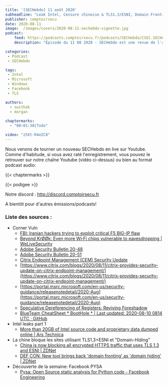 ```yaml
---
title: '[SECHebdo] 11 août 2020'
subheadline: "Leak Intel, Censure chinoise & TLS1.3/ESNI, Domain Fronting->Hiding, CornerVuln, Facebook PYSA, etc."
publisher: comptoirsecu
date: 2020-08-11
image:  /images/covers/2020-08-11-sechebdo-vignette.jpg
podcast:
    feed: https://podcasts.comptoirsecu.fr/podcasts/SECHebdo/CSEC.SECHebdo.2020-08-11.m4a
    description: "Épisode du 11 08 2020 - SECHebdo est une revue de l'actualité cybersécurité réalisée en live sur Youtube, généralement le mardi soir."

categories:
 - Podcast
 - SECHebdo

tags:
 - Intel
 - Microsoft
 - Windows
 - Facebook
 - TLS

authors:
  - swithak
  - morgan
  
chaptermarks:
  - "00:01:30|Todo"

video: "z5Xt-R4eZC8"
---
```


Nous venons de tourner un nouveau SECHebdo en live sur Youtube. Comme d'habitude, si vous avez raté l'enregistrement, vous pouvez le retrouver sur notre chaîne Youtube (vidéo ci-dessus) ou bien au format podcast audio:

{{< chaptermarks >}}

{{< podigee >}}

Notre discord : <http://discord.comptoirsecu.fr>

A bientôt pour d'autres émissions/podcasts!

### Liste des sources :


*  Corner Vuln
	* [FBI: Iranian hackers trying to exploit critical F5 BIG-IP flaw](https://www.bleepingcomputer.com/news/security/fbi-iranian-hackers-trying-to-exploit-critical-f5-big-ip-flaw/)
	* [Beyond KrØØk: Even more Wi‑Fi chips vulnerable to eavesdropping | WeLiveSecurity](https://www.welivesecurity.com/2020/08/06/beyond-kr00k-even-more-wifi-chips-vulnerable-eavesdropping/)
	* [Adobe Security Bulletin 20-48](https://helpx.adobe.com/security/products/acrobat/apsb20-48.html)
	* [Adobe Security Bulletin 20-51](https://helpx.adobe.com/security/products/lightroom/apsb20-51.html)
	* [Citrix Endpoint Management (CEM) Security Update](https://support.citrix.com/article/CTX277457)
	* [https://www.citrix.com/blogs/2020/08/11/citrix-provides-security-update-on-citrix-endpoint-management/](https://www.citrix.com/blogs/2020/08/11/citrix-provides-security-update-on-citrix-endpoint-management/)
	* [https://portal.msrc.microsoft.com/en-us/security-guidance/releasenotedetail/2020-Aug](https://portal.msrc.microsoft.com/en-us/security-guidance/releasenotedetail/2020-Aug)
	* [Speculative Dereferencing of Registers: Reviving Foreshadow](https://arxiv.org/pdf/2008.02307.pdf)
	* [BlueTeam CheatSheet * BootHole *  | Last updated: 2020-08-10 0814 UTC · GitHub](https://gist.github.com/SwitHak/b196844cdc334c84f4e30e3f6efe7a6c)
*  Intel leaks part 1
	* [More than 20GB of Intel source code and proprietary data dumped online | Ars Technica](https://arstechnica.com/information-technology/2020/08/intel-is-investigating-the-leak-of-20gb-of-its-source-code-and-private-data/)
*  La chine bloque les sites utilisant TLS1.3+ESNI et "Domain-Hiding"
	* [China is now blocking all encrypted HTTPS traffic that uses TLS 1.3 and ESNI | ZDNet](https://www.zdnet.com/article/china-is-now-blocking-all-encrypted-https-traffic-using-tls-1-3-and-esni/)
	* [DEF CON: New tool brings back 'domain fronting' as 'domain hiding' | ZDNet](https://www.zdnet.com/article/def-con-new-tool-brings-back-domain-fronting-as-domain-hiding/#ftag=RSSbaffb68)
*  Découverte de la semaine: Facebook PYSA
	* [Pysa: Open Source static analysis for Python code - Facebook Engineering](https://engineering.fb.com/security/pysa/)
